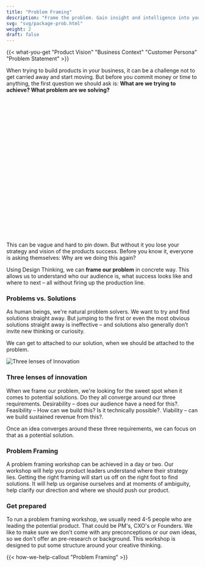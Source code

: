 ```yaml
---
title: "Problem Framing"
description: "Frame the problem. Gain insight and intelligence into your customers and figure out where to go next."
svg: "svg/package-prob.html"
weight: 2
draft: false
---
```

{{< what-you-get "Product Vision" "Business Context" "Customer Persona" "Problem Statement" >}}

When trying to build products in your business, it can be a challenge not to get carried away and start moving. But before you commit money or time to anything, the first question we should ask is: **What are we trying to achieve? What problem are we solving?**

<iframe title="vimeo-player" class="lazyload" data-src="https://player.vimeo.com/video/191566926" class="full-width" width="640" height="360" frameborder="0" allowfullscreen></iframe>

This can be vague and hard to pin down. But without it you lose your strategy and vision of the products success. Before you know it, everyone is asking themselves: Why are we doing this again?

Using Design Thinking, we can **frame our problem** in concrete way. This allows us to understand who our audience is, what success looks like and where to next – all without firing up the production line.

### Problems vs. Solutions
As human beings, we're natural problem solvers. We want to try and find solutions straight away. But jumping to the first or even the most obvious solutions straight away is ineffective – and solutions also generally don’t invite new thinking or curiosity.

We can get to attached to our solution, when we should be attached to the problem.

<img class="lazyload" data-src="/images/Venn.png" data-srcset="/images/Venn@2x.png 800w" alt="Three lenses of Innovation" />

### Three lenses of innovation
When we frame our problem, we're looking for the sweet spot when it comes to potential solutions. Do they all converge around our three requirements. Desirability – does our audience have a need for this?. Feasibility – How can we build this? Is it technically possible?. Viability – can we build sustained revenue from this?.

Once an idea converges around these three requirements, we can focus on that as a potential solution.

### Problem Framing
A problem framing workshop can be achieved in a day or two. Our workshop will help you product leaders understand where their strategy lies. Getting the right framing will start us off on the right foot to find solutions. It will help us organise ourselves and at moments of ambiguity, help clarify our direction and where we should push our product.

### Get prepared
To run a problem framing workshop, we usually need 4-5 people who are leading the potential product. That could be PM's, CXO's or Founders. We like to make sure we don't come with any preconceptions or our own ideas, so we don't offer an pre-research or background. This workshop is designed to put some structure around your creative thinking.

{{< how-we-help-callout "Problem Framing" >}}